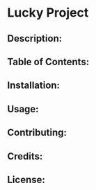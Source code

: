 # Lucky Project

## Description:

## Table of Contents:

## Installation:

## Usage:

## Contributing:

## Credits:

## License:

